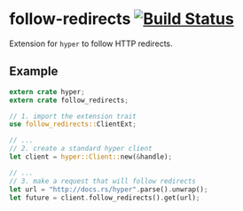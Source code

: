 # follow-redirects [![Build Status](https://travis-ci.org/srijs/rust-follow-redirects.svg?branch=master)](https://travis-ci.org/srijs/rust-follow-redirects)

Extension for `hyper` to follow HTTP redirects.

## Example

```rust
extern crate hyper;
extern crate follow_redirects;

// 1. import the extension trait
use follow_redirects::ClientExt;

// ...
// 2. create a standard hyper client
let client = hyper::Client::new(&handle);

// ...
// 3. make a request that will follow redirects
let url = "http://docs.rs/hyper".parse().unwrap();
let future = client.follow_redirects().get(url);
```
